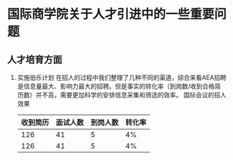 # 国际商学院关于人才引进中的一些重要问题

## 人才培育方面
1. 实施伯乐计划
    在招人的过程中我们整理了几种不同的渠道，综合来看AEA招聘是信息量最大、影响力最大的招聘。但是事实的转化率（到岗数/收到合格简历数）并不高，需要更加科学的安排信息采集和筛选的效率。
    国际会议的招人效果

    收到简历 | 面试人数 |  到岗人数 | 转化率
    ---|---|----|----
    126 | 41 | 5 | 4%
    126 | 41 | 5 | 4%
